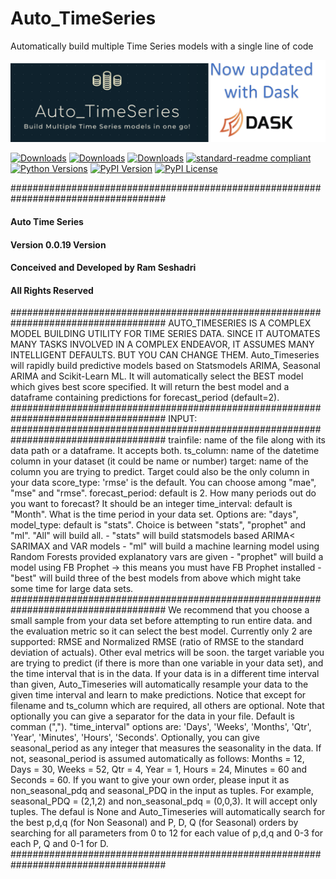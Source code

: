 # Auto_TimeSeries
Automatically build multiple Time Series models with a single line of code

![banner](logo.png)

[![Downloads](https://pepy.tech/badge/auto-ts/week)](https://pepy.tech/project/auto-ts/week)
[![Downloads](https://pepy.tech/badge/auto-ts/month)](https://pepy.tech/project/auto-ts/month)
[![Downloads](https://pepy.tech/badge/auto-ts)](https://pepy.tech/project/auto-ts)
[![standard-readme compliant](https://img.shields.io/badge/standard--readme-OK-green.svg?style=flat-square)](https://github.com/RichardLitt/standard-readme)
[![Python Versions](https://img.shields.io/pypi/pyversions/autoviml.svg?logo=python&logoColor=white)](https://pypi.org/project/auto-ts/)
[![PyPI Version](https://img.shields.io/pypi/v/autoviml.svg?logo=pypi&logoColor=white)](https://pypi.org/project/auto-ts/)
[![PyPI License](https://img.shields.io/pypi/l/autoviml.svg)](https://github.com/AutoViML/Auto_ViML/blob/master/LICENSE)

####################################################################################
####                          Auto Time Series                                  ####
####                           Version 0.0.19 Version                           ####
####                    Conceived and Developed by Ram Seshadri                 ####
####                        All Rights Reserved                                 ####
####################################################################################
AUTO_TIMESERIES IS A COMPLEX MODEL BUILDING UTILITY FOR TIME SERIES DATA. SINCE IT AUTOMATES MANY
TASKS INVOLVED IN A COMPLEX ENDEAVOR, IT ASSUMES MANY INTELLIGENT DEFAULTS. BUT YOU CAN CHANGE THEM.
Auto_Timeseries will rapidly build predictive models based on Statsmodels ARIMA, Seasonal ARIMA
and Scikit-Learn ML. It will automatically select the BEST model which gives best score specified.
It will return the best model and a dataframe containing predictions for forecast_period (default=2).
####################################################################################
INPUT:
####################################################################################
trainfile: name of the file along with its data path or a dataframe. It accepts both.
ts_column: name of the datetime column in your dataset (it could be name or number)
target: name of the column you are trying to predict. Target could also be the only column in your data
score_type: 'rmse' is the default. You can choose among "mae", "mse" and "rmse".
forecast_period: default is 2. How many periods out do you want to forecast? It should be an integer
time_interval: default is "Month". What is the time period in your data set. Options are: "days",
model_type: default is "stats". Choice is between "stats", "prophet" and "ml". "All" will build all.
    - "stats" will build statsmodels based ARIMA< SARIMAX and VAR models
    - "ml" will build a machine learning model using Random Forests provided explanatory vars are given
    - "prophet" will build a model using FB Prophet -> this means you must have FB Prophet installed
    - "best" will build three of the best models from above which might take some time for large data sets.
####################################################################################
We recommend that you choose a small sample from your data set before attempting to run entire data.
and the evaluation metric so it can select the best model. Currently only 2 are supported: RMSE and
Normalized RMSE (ratio of RMSE to the standard deviation of actuals). Other eval metrics will be soon.
the target variable you are trying to predict (if there is more than one variable in your data set),
and the time interval that is in the data. If your data is in a different time interval than given,
Auto_Timeseries will automatically resample your data to the given time interval and learn to make
predictions. Notice that except for filename and ts_column which are required, all others are optional.
Note that optionally you can give a separator for the data in your file. Default is comman (",").
"time_interval" options are: 'Days', 'Weeks', 'Months', 'Qtr', 'Year', 'Minutes', 'Hours', 'Seconds'.
Optionally, you can give seasonal_period as any integer that measures the seasonality in the data.
If not, seasonal_period is assumed automatically as follows: Months = 12, Days = 30, Weeks = 52,
Qtr = 4, Year = 1, Hours = 24, Minutes = 60 and Seconds = 60.
If you want to give your own order, please input it as non_seasonal_pdq and seasonal_PDQ in the input
as tuples. For example, seasonal_PDQ = (2,1,2) and non_seasonal_pdq = (0,0,3). It will accept only tuples.
The defaul is None and Auto_Timeseries will automatically search for the best p,d,q (for Non Seasonal)
and P, D, Q (for Seasonal) orders by searching for all parameters from 0 to 12 for each value of
p,d,q and 0-3 for each P, Q and 0-1 for D.
####################################################################################
